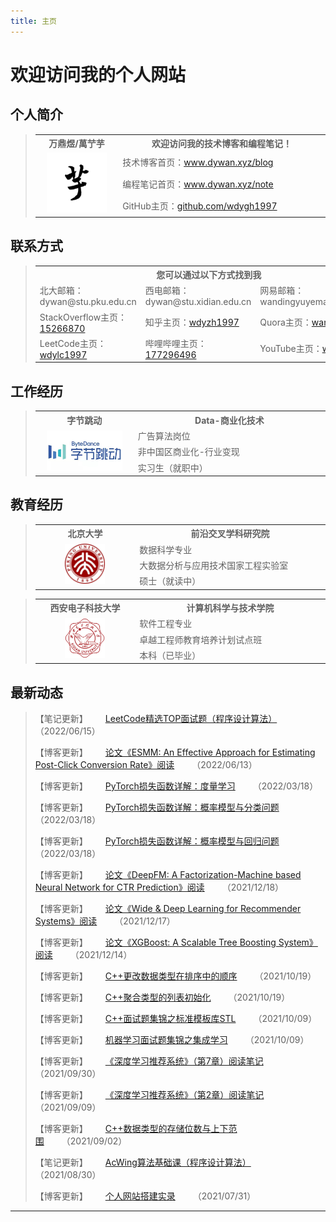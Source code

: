 ```yaml
---
title: 主页
---
```


# 欢迎访问我的个人网站

<script type="text/javascript" src="/include/head.js"></script>

## 个人简介

> <table>
>   <head>
> 		<tr>
> 			<th width="320">万鼎煜/萬艼芋</th>
> 			<th width="640">欢迎访问我的技术博客和编程笔记！</th>
> 		</tr>
> 	</head>
>   <body>
>       <tr>
>           <td rowspan="3" align="center"><img src="./pic/icon.jpg" width="96" height="96"></td>
>           <td>技术博客首页：<a href="https://www.dywan.xyz/blog">www.dywan.xyz/blog</a></td>
>       </tr>
>       <tr>
>           <td>编程笔记首页：<a href="https://www.dywan.xyz/note">www.dywan.xyz/note</a></td>
>       </tr>
>       <tr>
>           <td>GitHub主页：<a href="https://github.com/wdygh1997">github.com/wdygh1997</a></td>
>       </tr>
>   </body>
> </table>

## 联系方式

> <table>
>   <head>
> 		<tr>
> 			<th colspan="3" width="960">您可以通过以下方式找到我</th>
> 		</tr>
> 	</head>
>   <body>
>       <tr>
>           <td width="320">北大邮箱：dywan@stu.pku.edu.cn</td>
>           <td width="320">西电邮箱：dywan@stu.xidian.edu.cn</td>
>           <td width="320">网易邮箱：wandingyuyemail@163.com</td>
>       </tr>
>       <tr>
>           <td width="320">StackOverflow主页：<a href="https://stackoverflow.com/users/15266870">15266870</a></td>
>           <td width="320">知乎主页：<a href="https://www.zhihu.com/people/wdyzh1997">wdyzh1997</a></td>
>           <td width="320">Quora主页：<a href="https://www.quora.com/profile/Dingyu-Wan-3">wandingyu</a></td>
>       </tr>
>       <tr>
>           <td width="320">LeetCode主页：<a href="https://leetcode-cn.com/u/wdylc1997">wdylc1997</a></td>
>           <td width="320">哔哩哔哩主页：<a href="https://space.bilibili.com/177296496">177296496</a></td>
>           <td width="320">YouTube主页：<a href="https://www.youtube.com/channel/UCrCi12_HNe8GyvjY6fHw8Tg">wandingyu</a></td>
>       </tr>
>   </body>
> </table>

## 工作经历

> <table>
> 	<head>
> 		<tr>
> 			<th width="320">字节跳动</th>
> 			<th width="640">Data-商业化技术</th>
> 		</tr>
> 	</head>
> 	<body>
> 		<tr>
> 			<td rowspan="3" align="center"><img src="./pic/bytedance.jpeg" height="64"></td>
> 			<td>广告算法岗位</td>
> 		</tr>
> 		<tr>
> 			<td>非中国区商业化-行业变现</td>
> 		</tr>
> 		<tr>
> 			<td>实习生（就职中）</td>
> 		</tr>
> 	</body>
> </table>

## 教育经历

> <table>
> 	<head>
> 		<tr>
> 			<th width="320">北京大学</th>
> 			<th width="640">前沿交叉学科研究院</th>
> 		</tr>
> 	</head>
> 	<body>
> 		<tr>
> 			<td rowspan="3" align="center"><img src="./pic/pku.jpg" width="64" height="64"></td>
> 			<td>数据科学专业</td>
> 		</tr>
> 		<tr>
> 			<td>大数据分析与应用技术国家工程实验室</td>
> 		</tr>
> 		<tr>
> 			<td>硕士（就读中）</td>
> 		</tr>
> 	</body>
> </table>

> <table>
> 	<head>
> 		<tr>
> 			<th width="320">西安电子科技大学</th>
> 			<th width="640">计算机科学与技术学院</th>
> 		</tr>
> 	</head>
> 	<body>
> 		<tr>
> 			<td rowspan="3" align="center"><img src="./pic/xdu.jpg" width="64" height="64"></td>
> 			<td>软件工程专业</td>
> 		</tr>
> 		<tr>
> 			<td>卓越工程师教育培养计划试点班</td>
> 		</tr>
> 		<tr>
> 			<td>本科（已毕业）</td>
> 		</tr>
> 	</body>
> </table>

## 最新动态

> 【笔记更新】&emsp;&emsp;<a href="https://www.dywan.xyz/note">LeetCode精选TOP面试题（程序设计算法）</a>&emsp;&emsp;（2022/06/15）
> 
> 【博客更新】&emsp;&emsp;<a href="https://www.dywan.xyz/blog/202206/130001">论文《ESMM: An Effective Approach for Estimating Post-Click Conversion Rate》阅读</a>&emsp;&emsp;（2022/06/13）
> 
> 【博客更新】&emsp;&emsp;<a href="https://www.dywan.xyz/blog/202203/180003">PyTorch损失函数详解：度量学习</a>&emsp;&emsp;（2022/03/18）
> 
> 【博客更新】&emsp;&emsp;<a href="https://www.dywan.xyz/blog/202203/180002">PyTorch损失函数详解：概率模型与分类问题</a>&emsp;&emsp;（2022/03/18）
> 
> 【博客更新】&emsp;&emsp;<a href="https://www.dywan.xyz/blog/202203/180001">PyTorch损失函数详解：概率模型与回归问题</a>&emsp;&emsp;（2022/03/18）
> 
> 【博客更新】&emsp;&emsp;<a href="https://www.dywan.xyz/blog/202112/180001">论文《DeepFM: A Factorization-Machine based Neural Network for CTR Prediction》阅读</a>&emsp;&emsp;（2021/12/18）
> 
> 【博客更新】&emsp;&emsp;<a href="https://www.dywan.xyz/blog/202112/170001">论文《Wide & Deep Learning for Recommender Systems》阅读</a>&emsp;&emsp;（2021/12/17）
> 
> 【博客更新】&emsp;&emsp;<a href="https://www.dywan.xyz/blog/202112/140001">论文《XGBoost: A Scalable Tree Boosting System》阅读</a>&emsp;&emsp;（2021/12/14）
> 
> 【博客更新】&emsp;&emsp;<a href="https://www.dywan.xyz/blog/202110/190002">C++更改数据类型在排序中的顺序</a>&emsp;&emsp;（2021/10/19）
> 
> 【博客更新】&emsp;&emsp;<a href="https://www.dywan.xyz/blog/202110/190001">C++聚合类型的列表初始化</a>&emsp;&emsp;（2021/10/19）
> 
> 【博客更新】&emsp;&emsp;<a href="https://www.dywan.xyz/blog/202110/090002">C++面试题集锦之标准模板库STL</a>&emsp;&emsp;（2021/10/09）
> 
> 【博客更新】&emsp;&emsp;<a href="https://www.dywan.xyz/blog/202110/090001">机器学习面试题集锦之集成学习</a>&emsp;&emsp;（2021/10/09）
> 
> 【博客更新】&emsp;&emsp;<a href="https://www.dywan.xyz/blog/202109/300001">《深度学习推荐系统》（第7章）阅读笔记</a>&emsp;&emsp;（2021/09/30）
> 
> 【博客更新】&emsp;&emsp;<a href="https://www.dywan.xyz/blog/202109/090001">《深度学习推荐系统》（第2章）阅读笔记</a>&emsp;&emsp;（2021/09/09）
> 
> 【博客更新】&emsp;&emsp;<a href="https://www.dywan.xyz/blog/202109/020001">C++数据类型的存储位数与上下范围</a>&emsp;&emsp;（2021/09/02）
> 
> 【笔记更新】&emsp;&emsp;<a href="https://www.dywan.xyz/note">AcWing算法基础课（程序设计算法）</a>&emsp;&emsp;（2021/08/30）
> 
> 【博客更新】&emsp;&emsp;<a href="https://www.dywan.xyz/blog/202107/310001">个人网站搭建实录</a>&emsp;&emsp;（2021/07/31）

---

<script type="text/javascript" src="/include/tail.js"></script>
